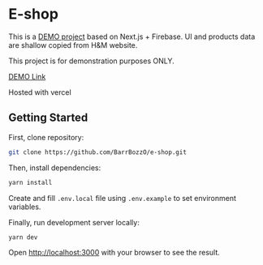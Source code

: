 # E-shop

This is a [DEMO project](https://e-shop-two.vercel.app/) based on Next.js + Firebase.
UI and products data are shallow copied from H&M website.

This project is for demonstration purposes ONLY.

[DEMO Link](https://e-shop-two.vercel.app/)

Hosted with vercel

## Getting Started

First, clone repository:

```bash
git clone https://github.com/BarrBozzO/e-shop.git
```

Then, install dependencies:

```bash
yarn install
```

Create and fill `.env.local` file using `.env.example` to set environment variables.

Finally, run development server locally:

```bash
yarn dev
```

Open [http://localhost:3000](http://localhost:3000) with your browser to see the result.
